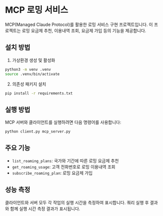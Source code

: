 # MCP 로밍 서비스

MCP(Managed Claude Protocol)를 활용한 로밍 서비스 구현 프로젝트입니다. 이 프로젝트는 로밍 요금제 추천, 이용내역 조회, 요금제 가입 등의 기능을 제공합니다.

## 설치 방법

1. 가상환경 생성 및 활성화
```bash
python3 -m venv .venv
source .venv/bin/activate  
```

2. 의존성 패키지 설치
```bash
pip install -r requirements.txt
```

## 실행 방법

MCP 서버와 클라이언트를 실행하려면 다음 명령어를 사용합니다:
```bash
python client.py mcp_server.py
```

## 주요 기능

- `list_roaming_plans`: 국가와 기간에 따른 로밍 요금제 추천
- `get_roaming_usage`: 고객 전화번호로 로밍 이용내역 조회
- `subscribe_roaming_plan`: 로밍 요금제 가입

## 성능 측정

클라이언트와 서버 모두 각 작업의 실행 시간을 측정하여 표시합니다. 쿼리 실행 후 결과와 함께 실행 시간 측정 결과가 표시됩니다.
